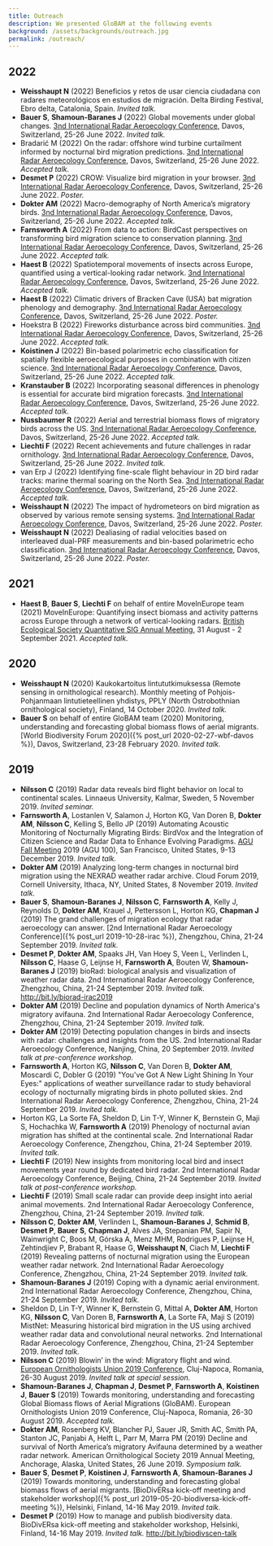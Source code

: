 ```yaml
---
title: Outreach
description: We presented GloBAM at the following events
background: /assets/backgrounds/outreach.jpg
permalink: /outreach/
---
```


## 2022

- **Weisshaupt N** (2022) Beneficios y retos de usar ciencia ciudadana con radares meteorológicos en estudios de migración. Delta Birding Festival, Ebro delta, Catalonia, Spain. _Invited talk._
- **Bauer S**, **Shamoun-Baranes J** (2022) Global movements under global changes. [3nd International Radar Aeroecology Conference](https://globam.science/irac-2022), Davos, Switzerland, 25-26 June 2022. _Invited talk._
- Bradarić M (2022) On the radar: offshore wind turbine curtailment informed by nocturnal bird migration predictions. [3nd International Radar Aeroecology Conference](https://globam.science/irac-2022), Davos, Switzerland, 25-26 June 2022. _Accepted talk._
- **Desmet P** (2022) CROW: Visualize bird migration in your browser. [3nd International Radar Aeroecology Conference](https://globam.science/irac-2022), Davos, Switzerland, 25-26 June 2022. _Poster._
- **Dokter AM** (2022) Macro-demography of North America’s migratory birds. [3nd International Radar Aeroecology Conference](https://globam.science/irac-2022), Davos, Switzerland, 25-26 June 2022. _Accepted talk._
- **Farnsworth A** (2022) From data to action: BirdCast perspectives on transforming bird migration science to conservation planning. [3nd International Radar Aeroecology Conference](https://globam.science/irac-2022), Davos, Switzerland, 25-26 June 2022. _Accepted talk._
- **Haest B** (2022) Spatiotemporal movements of insects across Europe, quantified using a vertical-looking radar network. [3nd International Radar Aeroecology Conference](https://globam.science/irac-2022), Davos, Switzerland, 25-26 June 2022. _Accepted talk._
- **Haest B** (2022) Climatic drivers of Bracken Cave (USA) bat migration phenology and demography. [3nd International Radar Aeroecology Conference](https://globam.science/irac-2022), Davos, Switzerland, 25-26 June 2022. _Poster._
- Hoekstra B (2022) Fireworks disturbance across bird communities. [3nd International Radar Aeroecology Conference](https://globam.science/irac-2022), Davos, Switzerland, 25-26 June 2022. _Accepted talk._
- **Koistinen J** (2022) Bin-based polarimetric echo classification for spatially flexible aeroecological purposes in combination with citizen science. [3nd International Radar Aeroecology Conference](https://globam.science/irac-2022), Davos, Switzerland, 25-26 June 2022. _Accepted talk._
- **Kranstauber B** (2022) Incorporating seasonal differences in phenology is essential for accurate bird migration forecasts. [3nd International Radar Aeroecology Conference](https://globam.science/irac-2022), Davos, Switzerland, 25-26 June 2022. _Accepted talk._
- **Nussbaumer R** (2022) Aerial and terrestrial biomass flows of migratory birds across the US. [3nd International Radar Aeroecology Conference](https://globam.science/irac-2022), Davos, Switzerland, 25-26 June 2022. _Accepted talk._
- **Liechti F** (2022) Recent achievements and future challenges in radar ornithology. [3nd International Radar Aeroecology Conference](https://globam.science/irac-2022), Davos, Switzerland, 25-26 June 2022. _Invited talk._
- van Erp J (2022) Identifying fine-scale flight behaviour in 2D bird radar tracks: marine thermal soaring on the North Sea. [3nd International Radar Aeroecology Conference](https://globam.science/irac-2022), Davos, Switzerland, 25-26 June 2022. _Accepted talk._
- **Weisshaupt N** (2022) The impact of hydrometeors on bird migration as observed by various remote sensing systems. [3nd International Radar Aeroecology Conference](https://globam.science/irac-2022), Davos, Switzerland, 25-26 June 2022. _Poster._
- **Weisshaupt N** (2022) Dealiasing of radial velocities based on interleaved dual-PRF measurements and bin-based polarimetric echo classification. [3nd International Radar Aeroecology Conference](https://globam.science/irac-2022), Davos, Switzerland, 25-26 June 2022. _Poster._

## 2021

- **Haest B**, **Bauer S**, **Liechti F** on behalf of entire MoveInEurope team (2021) MoveInEurope: Quantifying insect biomass and activity patterns across Europe through a network of vertical-looking radars. [British Ecological Society Quantitative SIG Annual Meeting](https://www.britishecologicalsociety.org/event/quantitative-sig-annual-meeting/), 31 August - 2 September 2021. _Accepted talk._

## 2020

- **Weisshaupt N** (2020) Kaukokartoitus lintututkimuksessa (Remote sensing in ornithological research). Monthly meeting of Pohjois-Pohjanmaan lintutieteellinen yhdistys, PPLY (North Ostrobothnian ornithological society), Finland, 14 October 2020. _Invited talk._
- **Bauer S** on behalf of entire GloBAM team (2020) Monitoring, understanding and forecasting global biomass flows of aerial migrants. [World Biodiversity Forum 2020]({% post_url 2020-02-27-wbf-davos %}), Davos, Switzerland, 23-28 February 2020. _Invited talk._

## 2019

- **Nilsson C** (2019) Radar data reveals bird flight behavior on local to continental scales. Linnaeus University, Kalmar, Sweden, 5 November 2019. _Invited seminar._
- **Farnsworth A**, Lostanlen V, Salamon J, Horton KG, Van Doren B, **Dokter AM**, **Nilsson C**, Kelling S, Bello JP (2019) Automating Acoustic Monitoring of Nocturnally Migrating Birds: BirdVox and the Integration of Citizen Science and Radar Data to Enhance Evolving Paradigms. [AGU Fall Meeting](https://www.agu.org/fall-meeting) 2019 (AGU 100), San Francisco, United States, 9-13 December 2019. _Invited talk._
- **Dokter AM** (2019) Analyzing long-term changes in nocturnal bird migration using the NEXRAD weather radar archive. Cloud Forum 2019, Cornell University, Ithaca, NY, United States, 8 November 2019. _Invited talk._
- **Bauer S**, **Shamoun-Baranes J**, **Nilsson C**, **Farnsworth A**, Kelly J, Reynolds D, **Dokter AM**, Krauel J, Pettersson L, Horton KG, **Chapman J** (2019) The grand challenges of migration ecology that radar aeroecology can answer. [2nd International Radar Aeroecology Conference]({% post_url 2019-10-28-irac %}), Zhengzhou, China, 21-24 September 2019. _Invited talk._
- **Desmet P**, **Dokter AM**, Spaaks JH, Van Hoey S, Veen L, Verlinden L, **Nilsson C**, Haase G, Leijnse H, **Farnsworth A**, Bouten W, **Shamoun‐Baranes J** (2019) bioRad: biological analysis and visualization of weather radar data. 2nd International Radar Aeroecology Conference, Zhengzhou, China, 21-24 September 2019. _Invited talk._ <http://bit.ly/biorad-irac2019>
- **Dokter AM** (2019) Decline and population dynamics of North America's migratory avifauna. 2nd International Radar Aeroecology Conference, Zhengzhou, China, 21-24 September 2019. _Invited talk._
- **Dokter AM** (2019) Detecting population changes in birds and insects with radar: challenges and insights from the US. 2nd International Radar Aeroecology Conference, Nanjing, China, 20 September 2019. _Invited talk at pre-conference workshop._
- **Farnsworth A**, Horton KG, **Nilsson C**, Van Doren B, **Dokter AM**, Moscardi C, Dobler G (2019) "You've Got A New Light Shining In Your Eyes:" applications of weather surveillance radar to study behavioral ecology of nocturnally migrating birds in photo polluted skies. 2nd International Radar Aeroecology Conference, Zhengzhou, China, 21-24 September 2019. _Invited talk._
- Horton KG, La Sorte FA, Sheldon D, Lin T-Y, Winner K, Bernstein G, Maji S, Hochachka W, **Farnsworth A** (2019) Phenology of nocturnal avian migration has shifted at the continental scale. 2nd International Radar Aeroecology Conference, Zhengzhou, China, 21-24 September 2019. _Invited talk._
- **Liechti F** (2019) New insights from monitoring local bird and insect
movements year round by dedicated bird radar. 2nd International Radar Aeroecology Conference, Beijing, China, 21-24 September 2019. _Invited talk at post-conference workshop._
- **Liechti F** (2019) Small scale radar can provide deep insight into aerial
animal movements. 2nd International Radar Aeroecology Conference, Zhengzhou, China, 21-24 September 2019. _Invited talk._
- **Nilsson C**, **Dokter AM**, Verlinden L, **Shamoun‐Baranes J**, **Schmid B**, **Desmet P**, **Bauer S**, **Chapman J**, Alves JA, Stepanian PM, Sapir N, Wainwright C, Boos M, Górska A, Menz MHM, Rodrigues P, Leijnse H, Zehtindjiev P, Brabant R, Haase G, **Weisshaupt N**, Ciach M, **Liechti F** (2019) Revealing patterns of nocturnal migration using the European weather radar network. 2nd International Radar Aeroecology Conference, Zhengzhou, China, 21-24 September 2019. _Invited talk._
- **Shamoun-Baranes J** (2019) Coping with a dynamic aerial environment. 2nd International Radar Aeroecology Conference, Zhengzhou, China, 21-24 September 2019. _Invited talk._
- Sheldon D, Lin T-Y, Winner K, Bernstein G, Mittal A, **Dokter AM**, Horton KG, **Nilsson C**, Van Doren B, **Farnsworth A**, La Sorte FA, Maji S (2019) MistNet: Measuring historical bird migration in the US using archived weather radar data and convolutional neural networks. 2nd International Radar Aeroecology Conference, Zhengzhou, China, 21-24 September 2019. _Invited talk._
- **Nilsson C** (2019) Blowin’ in the wind: Migratory flight and wind. [European Ornithologists Union 2019 Conference](https://eounion.org/about/previous-conferences/cluj-napoca-2019/), Cluj-Napoca, Romania, 26-30 August 2019. _Invited talk at special session._
- **Shamoun-Baranes J**, **Chapman J**, **Desmet P**, **Farnsworth A**, **Koistinen J**, **Bauer S** (2019) Towards monitoring, understanding and forecasting Global Biomass flows of Aerial Migrations (GloBAM). European Ornithologists Union 2019 Conference, Cluj-Napoca, Romania, 26-30 August 2019. _Accepted talk._
- **Dokter AM**, Rosenberg KV, Blancher PJ, Sauer JR, Smith AC, Smith PA, Stanton JC, Panjabi A, Helft L, Parr M, Marra PM (2019) Decline and survival of North America’s migratory Avifauna determined by a weather radar network. American Ornithological Society 2019 Annual Meeting, Anchorage, Alaska, United States, 26 June 2019. _Symposium talk._
- **Bauer S**, **Desmet P**, **Koistinen J**, **Farnsworth A**, **Shamoun-Baranes J** (2019) Towards monitoring, understanding and forecasting global biomass flows of aerial migrants. [BioDivERsa kick-off meeting and stakeholder workshop]({% post_url 2019-05-20-biodiversa-kick-off-meeting %}), Helsinki, Finland, 14-16 May 2019. _Invited talk._
- **Desmet P** (2019) How to manage and publish biodiversity data. BioDivERsa kick-off meeting and stakeholder workshop, Helsinki, Finland, 14-16 May 2019. _Invited talk._ <http://bit.ly/biodivscen-talk>
